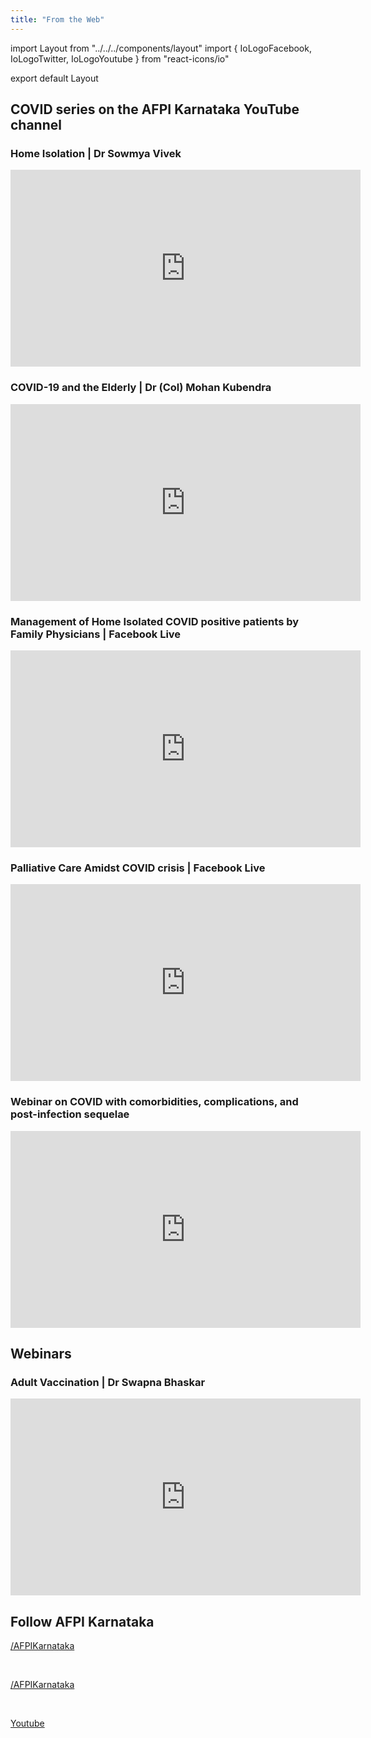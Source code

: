 ```yaml
---
title: "From the Web"
---
```


import Layout from "../../../components/layout"
import { IoLogoFacebook, IoLogoTwitter, IoLogoYoutube } from "react-icons/io"

export default Layout

## COVID series on the AFPI Karnataka YouTube channel

### Home Isolation | Dr Sowmya Vivek

<iframe width="560" height="315" src="https://www.youtube.com/embed/VsebJjMjoA8" frameborder="0" allow="accelerometer; autoplay; clipboard-write; encrypted-media; gyroscope; picture-in-picture" allowfullscreen></iframe>

### COVID-19 and the Elderly | Dr (Col) Mohan Kubendra

<iframe width="560" height="315" src="https://www.youtube.com/embed/QsZYRfYjrdk" frameborder="0" allow="accelerometer; autoplay; clipboard-write; encrypted-media; gyroscope; picture-in-picture" allowfullscreen></iframe>

### Management of Home Isolated COVID positive patients by Family Physicians | Facebook Live

<iframe width="560" height="315" src="https://www.youtube.com/embed/zOIkGXacbTc" frameborder="0" allow="accelerometer; autoplay; clipboard-write; encrypted-media; gyroscope; picture-in-picture" allowfullscreen></iframe>

### Palliative Care Amidst COVID crisis | Facebook Live

<iframe width="560" height="315" src="https://www.youtube.com/embed/AYmaX8edSyo" frameborder="0" allow="accelerometer; autoplay; clipboard-write; encrypted-media; gyroscope; picture-in-picture" allowfullscreen></iframe>

### Webinar on COVID with comorbidities, complications, and post-infection sequelae

<iframe width="560" height="315" src="https://www.youtube.com/embed/GipBc7xOPjM" frameborder="0" allow="accelerometer; autoplay; clipboard-write; encrypted-media; gyroscope; picture-in-picture" allowfullscreen></iframe>

## Webinars

### Adult Vaccination | Dr Swapna Bhaskar

<iframe width="560" height="315" src="https://www.youtube.com/embed/CYeXZUoxt20" frameborder="0" allow="accelerometer; autoplay; clipboard-write; encrypted-media; gyroscope; picture-in-picture" allowfullscreen></iframe>

## Follow AFPI Karnataka

<a href="https://twitter.com/AFPIKarnataka"><IoLogoTwitter size={56}/>/AFPIKarnataka</a>

<br/>

<a href="https://facebook.com/AFPIKarnataka"><IoLogoFacebook size={56}/>/AFPIKarnataka</a>

<br/>

<a href="https://www.youtube.com/channel/UCSLo6ov-zltSnUCYzXpP_cg"><IoLogoYoutube size={56}/> Youtube</a>
